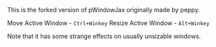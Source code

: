 This is the forked version of pWindowJax originally made by peppy.

Move Active Window - ``Ctrl+Winkey``
Resize Active Window - ``Alt+Winkey``

Note that it has some strange effects on usually unsizable windows.